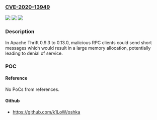 ### [CVE-2020-13949](https://cve.mitre.org/cgi-bin/cvename.cgi?name=CVE-2020-13949)
![](https://img.shields.io/static/v1?label=Product&message=Apache%20Thrift&color=blue)
![](https://img.shields.io/static/v1?label=Version&message=n%2Fa&color=blue)
![](https://img.shields.io/static/v1?label=Vulnerability&message=Potential%20DoS%20when%20processing%20untrusted%20Thrift%20payloads&color=brighgreen)

### Description

In Apache Thrift 0.9.3 to 0.13.0, malicious RPC clients could send short messages which would result in a large memory allocation, potentially leading to denial of service.

### POC

#### Reference
No PoCs from references.

#### Github
- https://github.com/k1LoW/oshka

